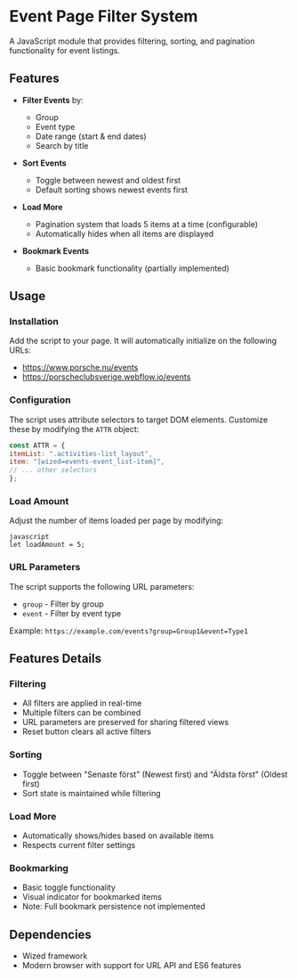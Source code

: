 # Event Page Filter System

A JavaScript module that provides filtering, sorting, and pagination functionality for event listings.

## Features

- **Filter Events** by:
  - Group
  - Event type
  - Date range (start & end dates)
  - Search by title

- **Sort Events**
  - Toggle between newest and oldest first
  - Default sorting shows newest events first

- **Load More**
  - Pagination system that loads 5 items at a time (configurable)
  - Automatically hides when all items are displayed

- **Bookmark Events**
  - Basic bookmark functionality (partially implemented)

## Usage

### Installation

Add the script to your page. It will automatically initialize on the following URLs:
- https://www.porsche.nu/events
- https://porscheclubsverige.webflow.io/events

### Configuration

The script uses attribute selectors to target DOM elements. Customize these by modifying the `ATTR` object:

```javascript
const ATTR = {
itemList: ".activities-list_layout",
item: "[wized=events-event_list-item]",
// ... other selectors
};
```

### Load Amount

Adjust the number of items loaded per page by modifying:

```
javascript
let loadAmount = 5;
```

### URL Parameters

The script supports the following URL parameters:
- `group` - Filter by group
- `event` - Filter by event type

Example: `https://example.com/events?group=Group1&event=Type1`

## Features Details

### Filtering
- All filters are applied in real-time
- Multiple filters can be combined
- URL parameters are preserved for sharing filtered views
- Reset button clears all active filters

### Sorting
- Toggle between "Senaste först" (Newest first) and "Äldsta först" (Oldest first)
- Sort state is maintained while filtering

### Load More
- Automatically shows/hides based on available items
- Respects current filter settings

### Bookmarking
- Basic toggle functionality
- Visual indicator for bookmarked items
- Note: Full bookmark persistence not implemented

## Dependencies

- Wized framework
- Modern browser with support for URL API and ES6 features
